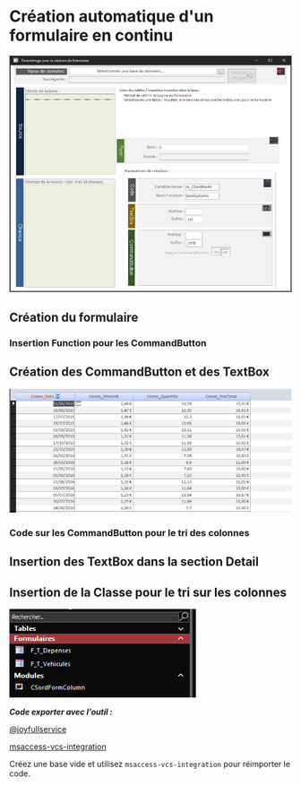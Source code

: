 # Création automatique d'un formulaire en continu

![Formulaire de démarrage](Doc/Frm_img.gif)

<!--![Sélection de la base](Doc/Frm_img2.png) !-->

## Création du formulaire

### Insertion Function pour les CommandButton

## Création des CommandButton et des TextBox

![Image tri ASC](Doc/ColTri_Img.gif)

### Code sur les CommandButton pour le tri des colonnes

## Insertion des TextBox dans la section Detail

## Insertion de la Classe pour le tri sur les colonnes

![Objets insérés](Doc/Lst_Obj1.png)

**_Code exporter avec l'outil :_**

[@joyfullservice](https://github.com/joyfullservice)

[msaccess-vcs-integration](https://github.com/joyfullservice/msaccess-vcs-integration)

Créez une base vide et utilisez `msaccess-vcs-integration` pour réimporter le code.
<!---
meuslaur/meuslaur is a ✨ special ✨ repository because its `README.md` (this file) appears on your GitHub profile.
You can click the Preview link to take a look at your changes.
--->
